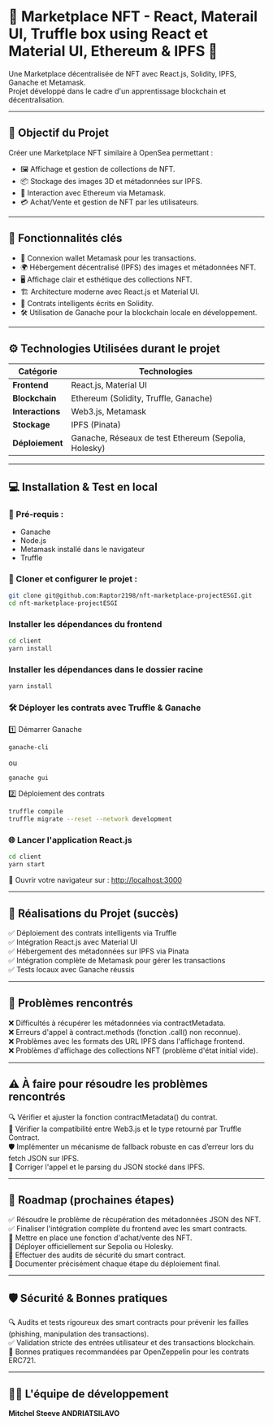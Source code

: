 # 🎨 Marketplace NFT - React, Materail UI, Truffle box using React et Material UI, Ethereum & IPFS 🎨

Une Marketplace décentralisée de NFT avec React.js, Solidity, IPFS, Ganache et Metamask.  
Projet développé dans le cadre d'un apprentissage blockchain et décentralisation.

---

## 🚀 Objectif du Projet

Créer une Marketplace NFT similaire à OpenSea permettant :

- 🖼 Affichage et gestion de collections de NFT.  
- 📦 Stockage des images 3D et métadonnées sur IPFS.  
- 🔗 Interaction avec Ethereum via Metamask.  
- 💳 Achat/Vente et gestion de NFT par les utilisateurs.  

---

## 🎯 Fonctionnalités clés

- 🔑 Connexion wallet Metamask pour les transactions.  
- 🌍 Hébergement décentralisé (IPFS) des images et métadonnées NFT.  
- 🖥 Affichage clair et esthétique des collections NFT.  
- 🏗 Architecture moderne avec React.js et Material UI.  
- 📜 Contrats intelligents écrits en Solidity.  
- 🛠 Utilisation de Ganache pour la blockchain locale en développement.  

---

## ⚙️ Technologies Utilisées durant le projet

| Catégorie     | Technologies |
|--------------|-------------|
| **Frontend**  | React.js, Material UI |
| **Blockchain** | Ethereum (Solidity, Truffle, Ganache) |
| **Interactions** | Web3.js, Metamask |
| **Stockage** | IPFS (Pinata) |
| **Déploiement** | Ganache, Réseaux de test Ethereum (Sepolia, Holesky) |

---

## 💻 Installation & Test en local

### 🔹 Pré-requis :

- Ganache  
- Node.js  
- Metamask installé dans le navigateur  
- Truffle  

### 📌 Cloner et configurer le projet :

```bash
git clone git@github.com:Raptor2198/nft-marketplace-projectESGI.git
cd nft-marketplace-projectESGI
```

### Installer les dépendances du frontend

```bash
cd client
yarn install
```

### Installer les dépendances dans le dossier racine

```bash
yarn install
```

### 🛠 Déployer les contrats avec Truffle & Ganache

1️⃣ Démarrer Ganache  

```bash
ganache-cli
```

ou

```bash
ganache gui
```

2️⃣ Déploiement des contrats

```bash
truffle compile
truffle migrate --reset --network development
```

### 🌐 Lancer l'application React.js

```bash
cd client
yarn start
```

🔗 Ouvrir votre navigateur sur : [http://localhost:3000](http://localhost:3000)

---

## 🎯 Réalisations du Projet (succès)

✅ Déploiement des contrats intelligents via Truffle  
✅ Intégration React.js avec Material UI  
✅ Hébergement des métadonnées sur IPFS via Pinata  
✅ Intégration complète de Metamask pour gérer les transactions  
✅ Tests locaux avec Ganache réussis  

---

## 🐞 Problèmes rencontrés

❌ Difficultés à récupérer les métadonnées via contractMetadata.  
❌ Erreurs d'appel à contract.methods (fonction .call() non reconnue).  
❌ Problèmes avec les formats des URL IPFS dans l'affichage frontend.  
❌ Problèmes d'affichage des collections NFT (problème d'état initial vide).  

---

## ⚠️ À faire pour résoudre les problèmes rencontrés

🔍 Vérifier et ajuster la fonction contractMetadata() du contrat.  
🔄 Vérifier la compatibilité entre Web3.js et le type retourné par Truffle Contract.  
🛡 Implémenter un mécanisme de fallback robuste en cas d’erreur lors du fetch JSON sur IPFS.  
📝 Corriger l'appel et le parsing du JSON stocké dans IPFS.  

---

## 📌 Roadmap (prochaines étapes)

✅ Résoudre le problème de récupération des métadonnées JSON des NFT.  
✅ Finaliser l'intégration complète du frontend avec les smart contracts.  
🔄 Mettre en place une fonction d'achat/vente des NFT.  
🔄 Déployer officiellement sur Sepolia ou Holesky.  
🔄 Effectuer des audits de sécurité du smart contract.  
🔄 Documenter précisément chaque étape du déploiement final.  

---

## 🛡️ Sécurité & Bonnes pratiques

🔍 Audits et tests rigoureux des smart contracts pour prévenir les failles (phishing, manipulation des transactions).  
✅ Validation stricte des entrées utilisateur et des transactions blockchain.  
🔗 Bonnes pratiques recommandées par OpenZeppelin pour les contrats ERC721.  

---

## 👨‍💻 L'équipe de développement

**Mitchel Steeve ANDRIATSILAVO**
